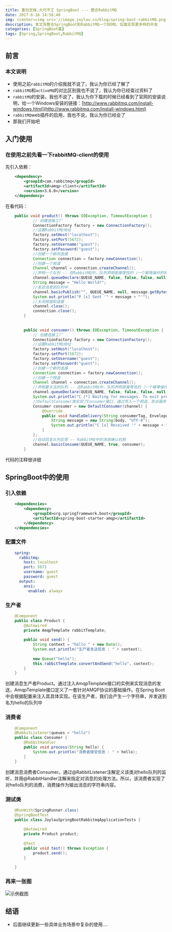 ```yaml
---
title: 重剑无锋,大巧不工 SpringBoot --- 整合RabbitMQ
date: 2017-6-16 14:58:40
img: <center><img src='//image.joylau.cn/blog/spring-boot-rabbitMQ.png' alt='spring-boot-rabbitMQ'></center>
description: 本文将整合SpringBoot和RabbitMQ一个DEMO，后面实现更多样的开发
categories: [SpringBoot篇]
tags: [Spring,SpringBoot,RabbitMQ]
---
```


<!-- more -->

## 前言

### 本文说明

- 使用之前`rabbitMQ`的介绍我就不说了，我认为你已经了解了
- `rabbitMQ`和`activeMQ`的对比区别我也不说了，我认为你已经查过资料了
- `rabbitMQ`的安装，我也不说了，我认为你下载的时候已经看到了官网的安装说明，给一个Windows安装的链接：[http://www.rabbitmq.com/install-windows.html](http://www.rabbitmq.com/install-windows.html)
- `rabbitMQ`web插件的启用，我也不说，我认为你已经会了
- 那我们开始吧



## 入门使用

### 在使用之前先看一下rabbitMQ-client的使用

先引入依赖：
``` xml
    <dependency>
        <groupId>com.rabbitmq</groupId>
        <artifactId>amqp-client</artifactId>
        <version>3.6.0</version>
    </dependency>
```

在看代码：

``` java
    public void product() throws IOException, TimeoutException {
            // 创建连接工厂
            ConnectionFactory factory = new ConnectionFactory();
            //设置RabbitMQ地址
            factory.setHost("localhost");
            factory.setPort(5672);
            factory.setUsername("guest");
            factory.setPassword("guest");
            //创建一个新的连接
            Connection connection = factory.newConnection();
            //创建一个频道
            Channel channel = connection.createChannel();
            //声明一个队列 -- 在RabbitMQ中，队列声明是幂等性的（一个幂等操作的特点是其任意多次执行所产生的影响均与一次执行的影响相同），也就是说，如果不存在，就创建，如果存在，不会对已经存在的队列产生任何影响。
            channel.queueDeclare(QUEUE_NAME, false, false, false, null);
            String message = "Hello World!";
            //发送消息到队列中
            channel.basicPublish("", QUEUE_NAME, null, message.getBytes("UTF-8"));
            System.out.println("P [x] Sent '" + message + "'");
            //关闭频道和连接
            channel.close();
            connection.close();
        }
    
    
        public void consumer() throws IOException, TimeoutException {
            // 创建连接工厂
            ConnectionFactory factory = new ConnectionFactory();
            //设置RabbitMQ地址
            factory.setHost("localhost");
            factory.setPort(5672);
            factory.setUsername("guest");
            factory.setPassword("guest");
            //创建一个新的连接
            Connection connection = factory.newConnection();
            //创建一个频道
            Channel channel = connection.createChannel();
            //声明要关注的队列 -- 在RabbitMQ中，队列声明是幂等性的（一个幂等操作的特点是其任意多次执行所产生的影响均与一次执行的影响相同），也就是说，如果不存在，就创建，如果存在，不会对已经存在的队列产生任何影响。
            channel.queueDeclare(QUEUE_NAME, false, false, false, null);
            System.out.println("C [*] Waiting for messages. To exit press CTRL+C");
            //DefaultConsumer类实现了Consumer接口，通过传入一个频道，告诉服务器我们需要那个频道的消息，如果频道中有消息，就会执行回调函数handleDelivery
            Consumer consumer = new DefaultConsumer(channel) {
                @Override
                public void handleDelivery(String consumerTag, Envelope envelope, AMQP.BasicProperties properties, byte[] body) throws IOException {
                    String message = new String(body, "UTF-8");
                    System.out.println("C [x] Received '" + message + "'");
                }
            };
            //自动回复队列应答 -- RabbitMQ中的消息确认机制
            channel.basicConsume(QUEUE_NAME, true, consumer);
        }
```


代码的注释很详细


## SpringBoot中的使用

### 引入依赖

``` xml
    <dependencies>
        <dependency>
            <groupId>org.springframework.boot</groupId>
            <artifactId>spring-boot-starter-amqp</artifactId>
        </dependency>
    </dependencies>
```

### 配置文件

``` yml
    spring:
      rabbitmq:
        host: localhost
        port: 5672
        username: guest
        password: guest
      output:
        ansi:
          enabled: always
```

### 生产者
``` java
    @Component
    public class Product {
        @Autowired
        private AmqpTemplate rabbitTemplate;
    
        public void send() {
            String context = "hello " + new Date();
            System.out.println("生产者发送信息 : " + context);
    
            new Queue("hello");
            this.rabbitTemplate.convertAndSend("hello", context);
        }
    }
```

创建消息生产者Product。通过注入AmqpTemplate接口的实例来实现消息的发送，AmqpTemplate接口定义了一套针对AMQP协议的基础操作。在Spring Boot中会根据配置来注入其具体实现。在该生产者，我们会产生一个字符串，并发送到名为hello的队列中

### 消费者
``` java
    @Component
    @RabbitListener(queues = "hello")
    public class Consumer {
        @RabbitHandler
        public void process(String hello) {
            System.out.println("消费者接受信息 : " + hello);
        }
    }
```

创建消息消费者Consumer。通过@RabbitListener注解定义该类对hello队列的监听，并用@RabbitHandler注解来指定对消息的处理方法。所以，该消费者实现了对hello队列的消费，消费操作为输出消息的字符串内容。


### 测试类
``` java
    @RunWith(SpringRunner.class)
    @SpringBootTest
    public class JoylauSpringBootRabbitmqApplicationTests {
    
    	@Autowired
    	private Product product;
    
    	@Test
    	public void test() throws Exception {
    		product.send();
    	}
    
    }
```

### 再来一张图
![示例截图](//image.joylau.cn/blog/spring-boot-rabbitmq-test.png)


## 结语

- 后面继续更新一些具体业务场景中复杂的使用....